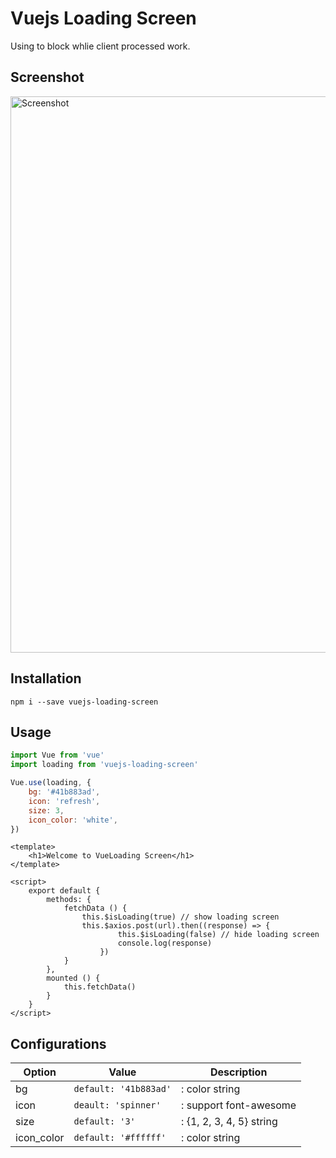 # Vuejs Loading Screen
Using to block whlie client processed work.

## Screenshot
<img src="https://raw.githubusercontent.com/HELMAB/vue-loading/master/assets/screenshot.png" 
alt="Screenshot" 
width="890" 
height="auto">

## Installation
```
npm i --save vuejs-loading-screen
```

## Usage
```js
import Vue from 'vue'
import loading from 'vuejs-loading-screen'

Vue.use(loading, {
    bg: '#41b883ad',
    icon: 'refresh',
    size: 3,
    icon_color: 'white',
})
```

```vue
<template>
    <h1>Welcome to VueLoading Screen</h1>
</template>

<script>
    export default {
        methods: {
            fetchData () {
                this.$isLoading(true) // show loading screen
                this.$axios.post(url).then((response) => {
                        this.$isLoading(false) // hide loading screen
                        console.log(response)
                    })
            }
        },
        mounted () {
            this.fetchData()
        }
    }
</script>
```

## Configurations

| Option        | Value           | Description  |
| ------------- | -------------| -----|
| bg      | `default: '41b883ad'` | : color string |
| icon      | `deault: 'spinner'`      |   : support font-awesome |
| size | `default: '3'`      |    : {1, 2, 3, 4, 5} string |
| icon_color | `default: '#ffffff'`      |    : color string |
